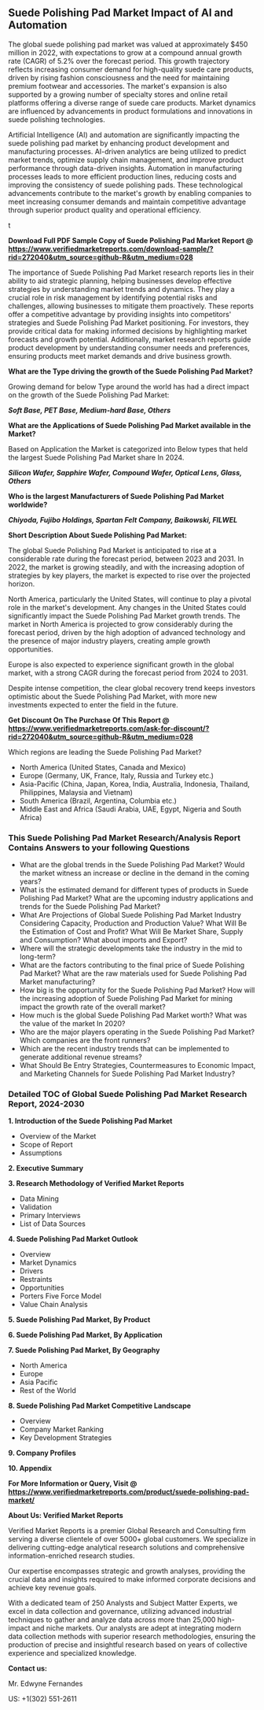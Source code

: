<h2>Suede Polishing Pad Market Impact of AI and Automation</h2><p>The global suede polishing pad market was valued at approximately $450 million in 2022, with expectations to grow at a compound annual growth rate (CAGR) of 5.2% over the forecast period. This growth trajectory reflects increasing consumer demand for high-quality suede care products, driven by rising fashion consciousness and the need for maintaining premium footwear and accessories. The market's expansion is also supported by a growing number of specialty stores and online retail platforms offering a diverse range of suede care products. Market dynamics are influenced by advancements in product formulations and innovations in suede polishing technologies.</p><p>Artificial Intelligence (AI) and automation are significantly impacting the suede polishing pad market by enhancing product development and manufacturing processes. AI-driven analytics are being utilized to predict market trends, optimize supply chain management, and improve product performance through data-driven insights. Automation in manufacturing processes leads to more efficient production lines, reducing costs and improving the consistency of suede polishing pads. These technological advancements contribute to the market's growth by enabling companies to meet increasing consumer demands and maintain competitive advantage through superior product quality and operational efficiency.</p>t</p><p id="" class=""><strong>Download Full PDF Sample Copy of Suede Polishing Pad Market Report @ <a href="https://www.verifiedmarketreports.com/download-sample/?rid=272040&utm_source=github-R&utm_medium=028" target="_blank">https://www.verifiedmarketreports.com/download-sample/?rid=272040&utm_source=github-R&utm_medium=028</a></strong></p><p>The importance of&nbsp;Suede Polishing Pad Market research reports lies in their ability to aid strategic planning, helping businesses develop effective strategies by understanding market trends and dynamics. They play a crucial role in risk management by identifying potential risks and challenges, allowing businesses to mitigate them proactively. These reports offer a competitive advantage by providing insights into competitors' strategies and Suede Polishing Pad Market positioning. For investors, they provide critical data for making informed decisions by highlighting market forecasts and growth potential. Additionally, market research reports guide product development by understanding consumer needs and preferences, ensuring products meet market demands and drive business growth.</p><p><strong>What are the&nbsp;Type driving the growth of the Suede Polishing Pad Market?</strong></p><p id="" class="">Growing demand for below Type around the world has had a direct impact on the growth of the Suede Polishing Pad Market:</p><em><strong>Soft Base, PET Base, Medium-hard Base, Others</strong></em></p><strong>What are the&nbsp;Applications&nbsp;of Suede Polishing Pad Market available in the Market?</strong></p><p id="" class="">Based on Application the Market is categorized into Below types that held the largest Suede Polishing Pad Market share In 2024.</p><em><strong>Silicon Wafer, Sapphire Wafer, Compound Wafer, Optical Lens, Glass, Others</strong></em></p><strong>Who is the largest Manufacturers of Suede Polishing Pad Market worldwide?</strong></p><p><em><strong>Chiyoda, Fujibo Holdings, Spartan Felt Company, Baikowski, FILWEL</strong></em></p><p id="" class=""><strong>Short Description About Suede Polishing Pad Market:</strong></p><p>The global Suede Polishing Pad Market is anticipated to rise at a considerable rate during the forecast period, between 2023 and 2031. In 2022, the market is growing steadily, and with the increasing adoption of strategies by key players, the market is expected to rise over the projected horizon.</p><p>North America, particularly the United States, will continue to play a pivotal role in the market's development. Any changes in the United States could significantly impact the Suede Polishing Pad Market growth trends. The market in North America is projected to grow considerably during the forecast period, driven by the high adoption of advanced technology and the presence of major industry players, creating ample growth opportunities.</p><p>Europe is also expected to experience significant growth in the global market, with a strong CAGR during the forecast period from 2024 to 2031.</p><p>Despite intense competition, the clear global recovery trend keeps investors optimistic about the Suede Polishing Pad Market, with more new investments expected to enter the field in the future.</p><p id="" class=""><strong>Get Discount On The Purchase Of This Report @ <a href="https://www.verifiedmarketreports.com/ask-for-discount/?rid=272040&utm_source=github-R&utm_medium=028" target="_blank">https://www.verifiedmarketreports.com/ask-for-discount/?rid=272040&utm_source=github-R&utm_medium=028</a></strong></p>Which regions are leading the Suede Polishing Pad Market?</p><ul><li>North America (United States, Canada and Mexico)</li><li>Europe (Germany, UK, France, Italy, Russia and Turkey etc.)</li><li>Asia-Pacific (China, Japan, Korea, India, Australia, Indonesia, Thailand, Philippines, Malaysia and Vietnam)</li><li>South America (Brazil, Argentina, Columbia etc.)</li><li>Middle East and Africa (Saudi Arabia, UAE, Egypt, Nigeria and South Africa)</li></ul><h3 id="" class="">This Suede Polishing Pad Market Research/Analysis Report Contains Answers to your following Questions</h3><ul><li>What are the global trends in the Suede Polishing Pad Market? Would the market witness an increase or decline in the demand in the coming years?</li><li>What is the estimated demand for different types of products in Suede Polishing Pad Market? What are the upcoming industry applications and trends for the Suede Polishing Pad Market?</li><li>What Are Projections of Global Suede Polishing Pad Market Industry Considering Capacity, Production and Production Value? What Will Be the Estimation of Cost and Profit? What Will Be Market Share, Supply and Consumption? What about imports and Export?</li><li>Where will the strategic developments take the industry in the mid to long-term?</li><li>What are the factors contributing to the final price of Suede Polishing Pad Market? What are the raw materials used for Suede Polishing Pad Market manufacturing?</li><li>How big is the opportunity for the Suede Polishing Pad Market? How will the increasing adoption of Suede Polishing Pad Market for mining impact the growth rate of the overall market?</li><li>How much is the global Suede Polishing Pad Market worth? What was the value of the market In 2020?</li><li>Who are the major players operating in the Suede Polishing Pad Market? Which companies are the front runners?</li><li>Which are the recent industry trends that can be implemented to generate additional revenue streams?</li><li>What Should Be Entry Strategies, Countermeasures to Economic Impact, and Marketing Channels for Suede Polishing Pad Market Industry?</li></ul><h3 id="" class="">Detailed TOC of Global Suede Polishing Pad Market Research Report, 2024-2030</h3><p id="" class=""><strong>1. Introduction of the Suede Polishing Pad Market</strong></p><ul><li>Overview of the Market</li><li>Scope of Report</li><li>Assumptions</li></ul><p id="" class=""><strong>2. Executive Summary</strong></p><p id="" class=""><strong>3. Research Methodology of Verified Market Reports</strong></p><ul><li>Data Mining</li><li>Validation</li><li>Primary Interviews</li><li>List of Data Sources</li></ul><p id="" class=""><strong>4. Suede Polishing Pad Market Outlook</strong></p><ul><li>Overview</li><li>Market Dynamics</li><li>Drivers</li><li>Restraints</li><li>Opportunities</li><li>Porters Five Force Model</li><li>Value Chain Analysis</li></ul><p id="" class=""><strong>5. Suede Polishing Pad Market, By Product</strong></p><p id="" class=""><strong>6. Suede Polishing Pad Market, By Application</strong></p><p id="" class=""><strong>7. Suede Polishing Pad Market, By Geography</strong></p><ul><li>North America</li><li>Europe</li><li>Asia Pacific</li><li>Rest of the World</li></ul><p id="" class=""><strong>8. Suede Polishing Pad Market Competitive Landscape</strong></p><ul><li>Overview</li><li>Company Market Ranking</li><li>Key Development Strategies</li></ul><p id="" class=""><strong>9. Company Profiles</strong></p><p id="" class=""><strong>10. Appendix</strong></p><p id="" class=""><strong>For More Information or Query, Visit @ <a href="https://www.verifiedmarketreports.com/product/suede-polishing-pad-market/" target="_blank">https://www.verifiedmarketreports.com/product/suede-polishing-pad-market/</a></strong></p><p id="" class=""><strong>About Us: Verified Market Reports</strong></p><p id="" class="">Verified Market Reports is a premier Global Research and Consulting firm serving a diverse clientele of over 5000+ global customers. We specialize in delivering cutting-edge analytical research solutions and comprehensive information-enriched research studies.</p><p id="" class="">Our expertise encompasses strategic and growth analyses, providing the crucial data and insights required to make informed corporate decisions and achieve key revenue goals.</p><p id="" class="">With a dedicated team of 250 Analysts and Subject Matter Experts, we excel in data collection and governance, utilizing advanced industrial techniques to gather and analyze data across more than 25,000 high-impact and niche markets. Our analysts are adept at integrating modern data collection methods with superior research methodologies, ensuring the production of precise and insightful research based on years of collective experience and specialized knowledge.</p><p id="" class=""><strong>Contact us:</strong></p><p id="" class="">Mr. Edwyne Fernandes</p><p id="" class="">US: +1(302) 551-2611</p>